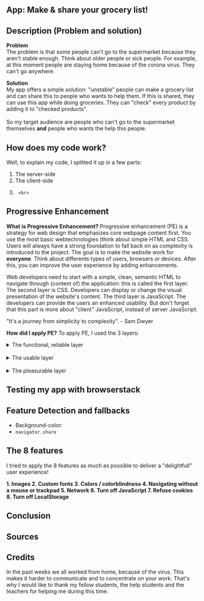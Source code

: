## App: Make & share your grocery list!



## Description (Problem and solution)
<b>Problem</b> <br>
The problem is that some people can't go to the supermarket because they aren't stable enough. Think about older people or sick people. For example, at this moment people are staying home because of the corona virus. They can't go anywhere.

<b> Solution </b> <br>
My app offers a simple solution: "unstable" people can make a grocery list and can share this to people who wants to help them. If this is shared, they can use this app while doing groceries. They can "check" every product by adding it to "checked products".  
<br>
So my target audience are people who can't go to the supermarket themselves <b>and</b> people who wants the help this people.


## How does my code work?
Well, to explain my code, I splitted it up in a few parts: <br>
1. The server-side <br>
2. The client-side <br>
3.      <br>

## Progressive Enhancement
<b>What is Progressive Enhancement?</b>
Progressive enhancement (PE) is a strategy for web design that emphasizes core webpage content first. You use the most basic webtechnologies (think about simple HTML and CSS. Users will always have a strong foundation to fall back on as complexity is introduced to the project. The goal is to make the website work for <b>everyone</b>. Think about differents types of users, browsers or devices. After this, you can improve the user experience by adding enhancements. <br>

Web developers need to start with a simple, clean, semantic HTML to navigate through (content of) the application: this is called the first layer. The second layer is CSS. Developers can display or change the visual presentation of the website's content. The third layer is JavaScript. The developers can provide the users an enhanced usability. But don't forget that this part is more about "client" JavaScript, instead of server JavaScript.

"It's a journey from simplicity to complexity". - Sam Dwyer

<b>How did I apply PE?</b>
To apply PE, I used the 3 layers: <br>
<details>
<summary>The functional, reliable layer</summary>
<br>
This is the most basic layer. I added clean, semantic HTML (within a EJS template) code to make the core function of my app work. I also used the website "caniuse.com" to check the browser support. It's very important that this part works on the most browsers and devices. I also tested this with browserstack. Don't forget this is also the part where I used fallbacks. What if JavaScript isn't supported? Maybe HTML can offer a solution. 
</details>
<br>

<details>
<summary>The usable layer </summary>
<br>
This is the part where CSS displays or changes the visual presentation of the content. I asked myself this question: "Which information is important to show on which moment?" When do users (unstable people or "shoppers") want to see your added "unchecked" products of your grocery list? When do they want to see the "checked" products? <br>
  
 I choosed to make a kind of dropdown list. There are actually two lists: 
 1. The added "unchecked" list with products.
 2. The checked list with products. 
 If they click on the list name, the list slides in or slides out. I let the user choose when they want to see a list. 
</details>
<br>

<details>
<summary>The pleasurable layer</summary>
<br>
At this layer I wanted give the app more "character". I added some enhancements with (client) JavaScript: <br>
1. I added a share option with `navigator.share`. In this way you can share a list with the added products based on the installed apps on the user's phone. </details>

## Testing my app with browserstack


## Feature Detection and fallbacks
- Background-color:
- `navigator.share`


## The 8 features
I tried to apply the 8 features as much as possible to deliver a "delightfull" user experience! 


<b> 1. Images </b>
<b> 2. Custom fonts </b>
<b> 3. Colors / colorblindness </b>
<b> 4. Navigating without a mouse or trackpad </b>
<b> 5. Network </b>
<b> 6. Turn off JavaScript </b>
<b> 7. Refuse cookies </b>
<b> 8. Turn off LocalStorage </b>

## Conclusion



## Sources


## Credits
In the past weeks we all worked from home, because of the virus. This makes it harder to communicate and to concentrate on your work. That's why I would like to thank my fellow students, the help students and the teachers for helping me during this time.
